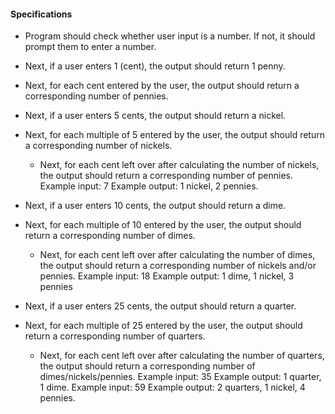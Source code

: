 #### Specifications

  * Program should check whether user input is a number. If not, it should prompt them to enter a number.
  * Next, if a user enters 1 (cent), the output should return 1 penny.
  * Next, for each cent entered by the user, the output should return a corresponding number of pennies.
  * Next, if a user enters 5 cents, the output should return a nickel.
  * Next, for each multiple of 5 entered by the user, the output should return a corresponding number of nickels.
    * Next, for each cent left over after calculating the number of nickels, the output should return a corresponding number of pennies.
      Example input: 7
      Example output: 1 nickel, 2 pennies.

  * Next, if a user enters 10 cents, the output should return a dime.
  * Next, for each multiple of 10 entered by the user, the output should return a corresponding number of dimes.
    * Next, for each cent left over after calculating the number of dimes, the output should return a corresponding number of nickels and/or pennies.
      Example input: 18
      Example output: 1 dime, 1 nickel, 3 pennies

  * Next, if a user enters 25 cents, the output should return a quarter.
  * Next, for each multiple of 25 entered by the user, the output should return a corresponding number of quarters.
    * Next, for each cent left over after calculating the number of quarters, the output should return a corresponding number of dimes/nickels/pennies.
      Example input: 35
      Example output: 1 quarter, 1 dime.
      Example input: 59
      Example output: 2 quarters, 1 nickel, 4 pennies.


<!-- maybe have some way of tracking number/type of coins available in cash register -->
